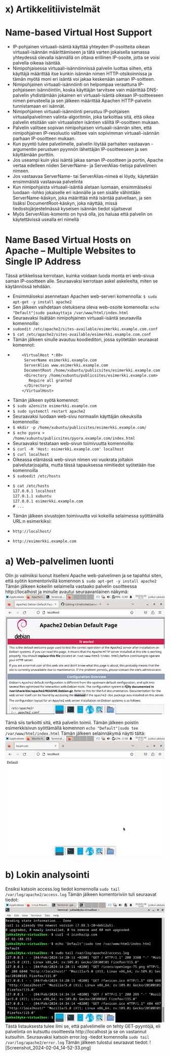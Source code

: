 # x) Artikkelitiivistelmät 

# Name-based Virtual Host Support

- IP-pohjainen virtuaali-isäntä käyttää yhteyden IP-osoitteita oikean virtuaali-isännän määrittämiseen ja tätä varten jokaisella samassa yhteydessä olevalla isännällä on oltava erillinen IP-osoite, jotta se voisi palvella oikeaa isäntää.
- Nimipohjaisessa virtuaali-isännöinnissä palvelin luottaa siihen, että käyttäjä määrittää itse kunkin isännän nimen HTTP-otsikoinnissa ja tämän myötä moni eri isäntä voi jakaa keskenään saman IP-soitteen.
- Nimipohjainen virtuaali-isännöinti on helpompaa veraattuna IP-pohjaiseen isännöintiin, koska käyttäjän tarvitsee vain määrittää DNS-palvelin yhdistämään jokainen eri virtuaali-isäntä oikeaan IP-soitteeseen nimen perusteella ja sen jälkeen määrittää Apachen HTTP-palvelin tunnistamaan eri isännät.
- Nimipohjainen virtuaali-isännöinti perustuu IP-pohjaisen virtuaalipalvelimen valinta-algoritmiin, joka tarkoittaa sitä, että oikea palvelin etsitään vain virtuaalisten isäntien väliltä IP-osoitteen mukaan.
- Palvelin valitsee sopivan nimipohjaisen virtuaali-isännän siten, että nimipohjainen IP-resoluutio valitsee vain sopivimman virtuaali-isännän parhaan IP-osoitteen mukaan.
- Kun pyyntö tulee palvelimelle, palvelin löytää parhaiten vastaavan <VirtualHost>-argumentin perustuen pyynnön lähettäjän IP-osoitteeseen ja sen käyttämään porttiin.
- Jos useampi kuin yksi isäntä jakaa saman IP-osoitteen ja portin, Apache vertaa edelleen niiden ServerName- ja ServerAlias-tietoja palvelimen nimeen.
- Jos vastaavaa ServerName- tai ServerAlias-nimeä ei löydy, käytetään ensimmäistä vastaavaa palvelinta
- Kun nimipohjaista virtuaali-isäntiä aletaan luomaan, ensimmäiseksi luodaan <VirtualHost>-lohko jokaiselle eri isännälle ja sen sisälle vähintään ServerName-käskyn, joka määrittää mitä isäntää palvellaan, ja sen lisäksi DocumentRoot-käskyn, joka näyttää, missä tiedostojärjestelmässä kyseisen isännän tiedot sijaitsevat
- Myös ServerAlias-komento on hyvä olla, jos haluaa että palvelin on käytettävissä usealla eri nimellä

# Name Based Virtual Hosts on Apache – Multiple Websites to Single IP Address

Tässä artikkelissa kerrotaan, kuinka voidaan luoda monta eri web-sivua saman IP-osoitteen alle. Seuraavaksi kerrotaan askel askeleelta, miten se käytännössä tehdään.
- Ensimmäiseksi asennetaan Apachen web-serveri komennolla:
    ```$ sudo apt-get -y install apache2```
- Sen jälkeen vaihdetaan oletuksena oleva web-osoite komennolla:
    ```echo "Default"|sudo paakayttaja /var/www/html/index.html```
- Seuraavaksi lisätään nimipohjainen virtuaali-isäntä seuraavilla komennoilla:
-   ```sudoedit /etc/apache2/sites-available/esimerkki.example.com.conf```
-   ```$ cat /etc/apache2/sites-available/esimerkki.example.com.conf```
- Tämän jälkeen sinulle avautuu koodieditori, jossa syötetään seuraavat komennot:
-   ```
        <VirtualHost *:80>
         ServerName esimerkki.example.com
         ServerAlias www.esimerkki.example.com
         DocumentRoot /home/xubuntu/publicsites/esimerkki.example.com
         <Directory /home/xubuntu/publicsites/esimerkki.example.com>
           Require all granted
         </Directory>
        </VirtualHost>
     ```
- Tämän jälkeen syötä komennot:
-   ```$ sudo a2ensite esimerkki.example.com```
-   ```$ sudo systemctl restart apache2```
- Seuraavaksi luodaan web-sivu normaalin käyttäjän oikeuksilla komennoilla:
-   ```$ mkdir -p /home/xubuntu/publicsites/esimerkki.example.com/```
-   ```$ echo pyora > /home/xubuntu/publicsites/pyora.example.com/index.html```
- Seuraavaksi testataan web-sivun toimivuutta komennoilla:
-    ```$ curl -H 'Host: esimerkki.example.com' localhost```
-    ```$ curl localhost```
- Oikeassa elämässä web-sivun nimen voi vuokrata joltakin palvelutarjoajalta, mutta tässä tapauksessa nimitiedot syötetään itse komennoilla
-    ```$ sudoedit /etc/hosts```
-    ```
     $ cat /etc/hosts
     127.0.0.1 localhost
     127.0.1.1 xubuntu
     127.0.0.1 esimerkki.example.com
     # ...
     ```
- Tämän jälkeen sivustojen toimivuutta voi kokeilla selaimessa syöttämällä URL:n esimerkiksi:
-     http://localhost/
-     http://esimerkki.example.com

# a) Web-palvelimen luonti
Olin jo valmiiksi luonut itselleni Apache web-palvelimen ja se tapahtui siten, että syötin komentorivillä komennon
    ```$ sudo apt-get -y install apache2```
Tämän jälkeen kokeilin selaimella vastaako palvelin osoitteessa http://localhost ja minulle avautui seuraavanlainen näkymä:
![Screenshot_2024-02-03_15-17-21.png](https://github.com/JukkaLak/h3HelloWebServer/blob/main/Screenshot_2024-02-03_15-17-21.png)

Tämä siis tarkoitti sitä, että palvelin toimii. Tämän jälkeen poistin esimerkkisivun syöttämällä komennon 
    ``echo "Default"|sudo tee /var/www/html/index.html``
Tämän jälkeen selainnäkymä näytti tältä:
![Screenshot_2024-02-04_11-28-00.png](https://github.com/JukkaLak/h3HelloWebServer/blob/main/Screenshot_2024-02-04_11-28-00.png)

# b) Lokin analysointi
Ensiksi katsoin access.log tiedot komennolla 
    ``sudo tail /var/log/apache2/access.log``
Tämän jälkeen komentoriviin tuli seuraavat tiedot:
![Screenshot_2024-02-04_14-40-06.png](https://github.com/JukkaLak/h3HelloWebServer/blob/main/Screenshot_2024-02-04_14-40-06.png)
Tästä listauksesta tulee ilmi se, että palvelimelle on tehty GET-pyyntöjä, eli palvelinta on kutsuttu osoitteesta http://localhost ja se on vastannut kutsuihin. 
Seuraavaksi katsoin error.log -tiedot komennolla
    ``sudo tail /var/log/apache2/error.log``
Tämän jälkeen tulostui seuraavat tiedot:
![Screenshot_2024-02-04_14-52-33.png]





